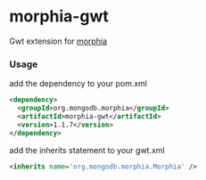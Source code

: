 # morphia-gwt

Gwt extension for [morphia](https://github.com/mongodb/morphia)

### Usage
add the dependency to your pom.xml
```xml
<dependency>
  <groupId>org.mongodb.morphia</groupId>
  <artifactId>morphia-gwt</artifactId>
  <version>1.1.7</version>
</dependency>
```

add the inherits statement to your gwt.xml
```xml
<inherits name='org.mongodb.morphia.Morphia' />
```
